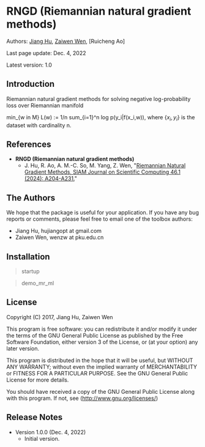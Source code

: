 # RNGD (Riemannian natural gradient methods)

Authors: [Jiang Hu](https://hujiangpku.github.io/), [Zaiwen Wen](https://bicmr.pku.edu.cn/~wenzw/), [Ruicheng Ao]

Last page update: Dec. 4, 2022

Latest version: 1.0

Introduction
----------

Riemannian natural gradient methods for solving negative log-probability loss over Riemannian manifold

min_{w in M} L(w) := 1/n sum_{i=1}^n log p(y_i|f(x_i,w)), where $\{x_i,y_i\}$ is the dataset with cardinality n.

References
----------

- **RNGD (Riemannian natural gradient methods)**
  - J. Hu, R. Ao, A. M.-C. So, M. Yang, Z. Wen, "[Riemannian Natural Gradient Methods, SIAM Journal on Scientific Computing 46.1 (2024): A204-A231.]([https://arxiv.org/abs/2207.07287](https://epubs.siam.org/doi/abs/10.1137/22M1509643?journalCode=sjoce3))" 

The Authors
-----------
We hope that the package is useful for your application. If you have any bug reports or comments, please feel free to email one of the toolbox authors:

- Jiang Hu, hujiangopt at gmail.com
- Zaiwen Wen, wenzw at pku.edu.cn


Installation
-------------
> startup

> demo\_mr\_ml

License
----------

Copyright (C) 2017, Jiang Hu, Zaiwen Wen

This program is free software: you can redistribute it and/or modify it under the terms of the GNU General Public License as published by the Free Software Foundation, either version 3 of the License, or (at your option) any later version.

This program is distributed in the hope that it will be useful, but WITHOUT ANY WARRANTY; without even the implied warranty of MERCHANTABILITY or FITNESS FOR A PARTICULAR PURPOSE. See the GNU General Public License for more details.

You should have received a copy of the GNU General Public License along with this program. If not, see (http://www.gnu.org/licenses/)



Release Notes
--------------
* Version 1.0.0 (Dec. 4, 2022)
    - Initial version.  

